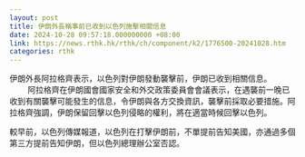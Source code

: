 ```yaml
---
layout: post
title: 伊朗外長稱事前已收到以色列施擊相關信息
date: 2024-10-28 09:57:18.000000000 +08:00
link: https://news.rthk.hk/rthk/ch/component/k2/1776500-20241028.htm
categories: rthk
---
```


伊朗外長阿拉格齊表示，以色列對伊朗發動襲擊前，伊朗已收到相關信息。
　　
阿拉格齊在伊朗國會國家安全和外交政策委員會會議表示，在遇襲前一晚已收到有關襲擊可能發生的信息，令伊朗與各方交換資訊，襲擊前採取必要措施。阿拉格齊強調，伊朗保留回擊以色列侵略的權利，將在適當時候回擊以色列。

較早前，以色列傳媒報道，以色列在打擊伊朗前，不單提前告知美國，亦通過多個第三方提前告知伊朗，但以色列總理辦公室否認。
